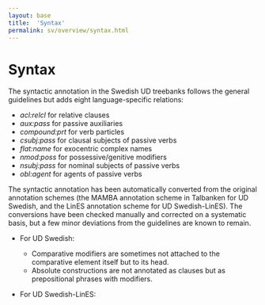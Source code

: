 ```yaml
---
layout: base
title:  'Syntax'
permalink: sv/overview/syntax.html
---
```


# Syntax

The syntactic annotation in the Swedish UD treebanks follows the general guidelines but adds eight language-specific relations:

* _acl:relcl_ for relative clauses
* _aux:pass_ for passive auxiliaries 
* _compound:prt_ for verb particles
* _csubj:pass_ for clausal subjects of passive verbs
* _flat:name_ for exocentric complex names
* _nmod:poss_ for possessive/genitive modifiers
* _nsubj:pass_ for nominal subjects of passive verbs
* _obl:agent_ for agents of passive verbs

The syntactic annotation has been automatically converted from the original annotation schemes (the MAMBA annotation scheme in Talbanken for UD Swedish, and the LinES annotation scheme for UD Swedish-LinES). The conversions have been checked manually and corrected on a systematic basis, but a few minor deviations from the guidelines are known to remain. 

* For UD Swedish:
   * Comparative modifiers are sometimes not attached to the comparative element itself but to its head.
   * Absolute constructions are not annotated as clauses but as prepositional phrases with modifiers.

* For UD Swedish-LinES:
